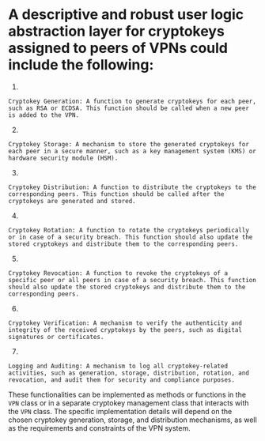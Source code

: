 # A descriptive and robust user logic abstraction layer for cryptokeys assigned to peers of VPNs could include the following:

1.   
    
    Cryptokey Generation: A function to generate cryptokeys for each peer, such as RSA or ECDSA. This function should be called when a new peer is added to the VPN.
    
    
2.   
    
    Cryptokey Storage: A mechanism to store the generated cryptokeys for each peer in a secure manner, such as a key management system (KMS) or hardware security module (HSM).
    
    
3.   
    
    Cryptokey Distribution: A function to distribute the cryptokeys to the corresponding peers. This function should be called after the cryptokeys are generated and stored.
    
    
4.   
    
    Cryptokey Rotation: A function to rotate the cryptokeys periodically or in case of a security breach. This function should also update the stored cryptokeys and distribute them to the corresponding peers.
    
    
5.   
    
    Cryptokey Revocation: A function to revoke the cryptokeys of a specific peer or all peers in case of a security breach. This function should also update the stored cryptokeys and distribute them to the corresponding peers.
    
    
6.   
    
    Cryptokey Verification: A mechanism to verify the authenticity and integrity of the received cryptokeys by the peers, such as digital signatures or certificates.
    
    
7.   
    
    Logging and Auditing: A mechanism to log all cryptokey-related activities, such as generation, storage, distribution, rotation, and revocation, and audit them for security and compliance purposes.
    
    

These functionalities can be implemented as methods or functions in the `` VPN `` class or in a separate cryptokey management class that interacts with the `` VPN `` class. The specific implementation details will depend on the chosen cryptokey generation, storage, and distribution mechanisms, as well as the requirements and constraints of the VPN system.
